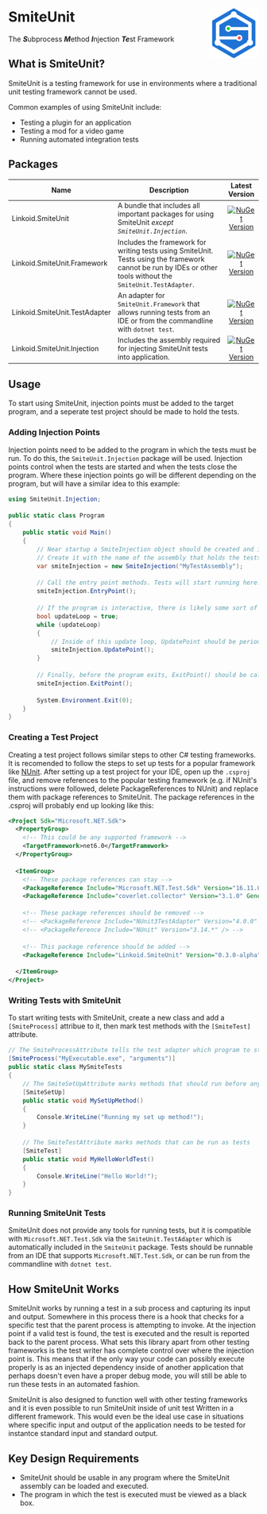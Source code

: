 # SmiteUnit <img src="logo.svg" align="right" width="100">

The ***S***ubprocess ***M***ethod ***I***njection ***Te***st Framework 


## What is SmiteUnit?
SmiteUnit is a testing framework for use in environments where a traditional unit testing framework cannot be used.

Common examples of using SmiteUnit include:
* Testing a plugin for an application
* Testing a mod for a video game
* Running automated integration tests

## Packages
| Name | Description | Latest Version | 
|--------------|---------|:--------------:|
| Linkoid.SmiteUnit | A bundle that includes all important packages for using SmiteUnit *except `SmiteUnit.Injection`*. | [![NuGet Version](https://img.shields.io/nuget/v/Linkoid.SmiteUnit)](https://www.nuget.org/packages/Linkoid.SmiteUnit/) | 
| Linkoid.SmiteUnit.Framework | Includes the framework for writing tests using SmiteUnit. Tests using the framework cannot be run by IDEs or other tools without the `SmiteUnit.TestAdapter`. | [![NuGet Version](https://img.shields.io/nuget/v/Linkoid.SmiteUnit.Framework)](http://www.nuget.org/packages/Linkoid.SmiteUnit.Framework/) |
| Linkoid.SmiteUnit.TestAdapter | An adapter for `SmiteUnit.Framework` that allows running tests from an IDE or from the commandline with `dotnet test`. | [![NuGet Version](https://img.shields.io/nuget/v/Linkoid.SmiteUnit.TestAdapter)](http://www.nuget.org/packages/Linkoid.SmiteUnit.TestAdapter/) |
| Linkoid.SmiteUnit.Injection | Includes the assembly required for injecting SmiteUnit tests into application. | [![NuGet Version](https://img.shields.io/nuget/v/Linkoid.SmiteUnit.Injection)](http://www.nuget.org/packages/Linkoid.SmiteUnit.Injection/) |



## Usage
To start using SmiteUnit, injection points must be added to the target program, and a seperate test project should be made to hold the tests.

### Adding Injection Points
Injection points need to be added to the program in which the tests must be run. To do this, the `SmiteUnit.Injection` package will be used.
Injection points control when the tests are started and when the tests close the program.
Where these injection points go will be different depending on the program, but will have a similar idea to this example:
```cs --region InjectionExample --source-file ./Docs/Program.cs --project ./Docs/Snippets.csproj
using SmiteUnit.Injection;

public static class Program
{
    public static void Main()
    {
        // Near startup a SmiteInjection object should be created and it's EntryPoint() method called.
        // Create it with the name of the assembly that holds the tests.
        var smiteInjection = new SmiteInjection("MyTestAssembly");

        // Call the entry point methods. Tests will start running here. 
        smiteInjection.EntryPoint();

        // If the program is interactive, there is likely some sort of update loop.
        bool updateLoop = true;
        while (updateLoop) 
        {
            // Inside of this update loop, UpdatePoint should be periodically called.
            smiteInjection.UpdatePoint();
        }

        // Finally, before the program exits, ExitPoint() should be called.
        smiteInjection.ExitPoint();

        System.Environment.Exit(0);
    }
}
```

### Creating a Test Project

Creating a test project follows similar steps to other C# testing frameworks.
It is recomended to follow the steps to set up tests for a popular framework like [NUnit](https://docs.nunit.org/articles/nunit/getting-started/installation.html).
After setting up a test project for your IDE, open up the `.csproj` file,
and remove references to the popular testing framework (e.g. if NUnit's instructions were followed, delete PackageReferences to NUnit) and replace them with package references to SmiteUnit.
The package references in the .csproj will probably end up looking like this:
```xml --source-file ./Docs/ExampleTestProject.csproj
<Project Sdk="Microsoft.NET.Sdk">
  <PropertyGroup>
    <!-- This could be any supported framework -->
    <TargetFramework>net6.0</TargetFramework>
  </PropertyGroup>

  <ItemGroup>
    <!-- These package references can stay -->
    <PackageReference Include="Microsoft.NET.Test.Sdk" Version="16.11.0" />
    <PackageReference Include="coverlet.collector" Version="3.1.0" GeneratePathProperty="true" />

    <!-- These package references should be removed -->
    <!-- <PackageReference Include="NUnit3TestAdapter" Version="4.0.0" /> -->
    <!-- <PackageReference Include="NUnit" Version="3.14.*" /> -->

    <!-- This package reference should be added -->
    <PackageReference Include="Linkoid.SmiteUnit" Version="0.3.0-alpha" />
    
  </ItemGroup>
</Project>
```

### Writing Tests with SmiteUnit
To start writing tests with SmiteUnit, create a new class and add a `[SmiteProcess]` attribue to it,
then mark test methods with the `[SmiteTest]` attribute.

```cs --region FrameworkExample --source-file ./Docs/ReadmeExamples.cs --project ./Docs/Snippets.csproj
// The SmiteProcessAttribute tells the test adapter which program to start
[SmiteProcess("MyExecutable.exe", "arguments")]
public static class MySmiteTests
{
    // The SmiteSetUpAttribute marks methods that should run before any test methods
    [SmiteSetUp]
    public static void MySetUpMethod()
    {
        Console.WriteLine("Running my set up method!");
    }

    // The SmiteTestAttribute marks methods that can be run as tests
    [SmiteTest]
    public static void MyHelloWorldTest()
    {
        Console.WriteLine("Hello World!");
    }
}
```

### Running SmiteUnit Tests
SmiteUnit does not provide any tools for running tests, but it is compatible with `Microsoft.NET.Test.Sdk` via the `SmiteUnit.TestAdapter` which is automatically included in the `SmiteUnit` package.
Tests should be runnable from an IDE that supports `Microsoft.NET.Test.Sdk`, or can be run from the commandline with `dotnet test`.

## How SmiteUnit Works
SmiteUnit works by running a test in a sub process and capturing its input and output.
Somewhere in this process there is a hook that checks for a specific test that the parent process is attempting to invoke.
At the injection point if a valid test is found, the test is executed and the result is reported back to the parent process.
What sets this library apart from other testing frameworks is the test writer has complete control over where the injection point is.
This means that if the only way your code can possibly execute properly is 
as an injected dependency inside of another application that perhaps doesn't even have a proper debug mode,
you will still be able to run these tests in an automated fashion.

SmiteUnit is also designed to function well with other testing frameworks 
and it is even possible to run SmiteUnit inside of unit test Written in a different framework.
This would even be the ideal use case in situations where specific input and output of the application 
needs to be tested for instantce standard input and standard output.

## Key Design Requirements
* SmiteUnit should be usable in any program where the SmiteUnit assembly can be loaded and executed.
* The program in which the test is executed must be viewed as a black box.

